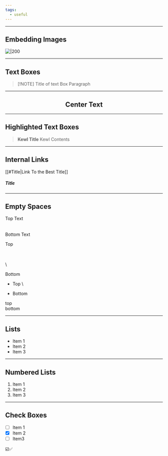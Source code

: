 ```yaml
---
tags:
  - useful
---
```


---
## Embedding Images
![|200](https://i.imgur.com/mF5q81F.jpeg)

---

## Text Boxes
> [!NOTE] Title of text Box
> Paragraph

---

<center><h2>Center Text</h2></center>

---

## Highlighted Text Boxes

>    **Kewl Title**
>      Kewl Contents

---
## Internal Links
[[#Title|Link To the Best Title]]
##### Title

---

## Empty Spaces


Top Text
\
\
\
Bottom Text


Top
	
\
\
\
	
Bottom

- Top
\
	
- Bottom

top
<br>
bottom

---

## Lists
- Item 1
- Item 2
- Item 3

---
## Numbered Lists
1. Item 1
2. Item 2
3. Item 3
   
---
## Check Boxes
- [ ] Item 1
- [x] Item 2
- [ ] Item3

☑️✅